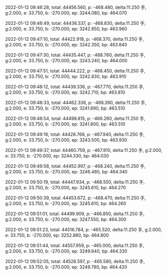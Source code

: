 2022-01-12 09:46:28, total: 44456.560, p: -468.480, delta:11.250 手, g:2.000, e: 33.750, b: -270.000, ep: 3244.080, bp: 464.070

2022-01-12 09:46:49, total: 44436.337, p: -468.830, delta:11.250 手, g:2.000, e: 33.750, b: -270.000, ep: 3242.850, bp: 463.960

2022-01-12 09:47:10, total: 44422.918, p: -468.370, delta:11.250 手, g:2.000, e: 33.750, b: -270.000, ep: 3242.350, bp: 463.840

2022-01-12 09:47:30, total: 44435.447, p: -468.760, delta:11.250 手, g:2.000, e: 33.750, b: -270.000, ep: 3243.240, bp: 464.000

2022-01-12 09:47:51, total: 44444.222, p: -468.450, delta:11.250 手, g:2.000, e: 33.750, b: -270.000, ep: 3242.830, bp: 463.910

2022-01-12 09:48:12, total: 44439.336, p: -467.770, delta:11.250 手, g:2.000, e: 33.750, b: -270.000, ep: 3242.710, bp: 463.810

2022-01-12 09:48:33, total: 44462.336, p: -466.390, delta:11.250 手, g:2.000, e: 33.750, b: -270.000, ep: 3241.690, bp: 463.510

2022-01-12 09:48:54, total: 44498.815, p: -466.280, delta:11.250 手, g:2.000, e: 33.750, b: -270.000, ep: 3241.800, bp: 463.510

2022-01-12 09:49:16, total: 44428.768, p: -467.940, delta:11.250 手, g:2.000, e: 33.750, b: -270.000, ep: 3243.500, bp: 463.930

2022-01-12 09:49:37, total: 44460.759, p: -467.910, delta:11.250 手, g:2.000, e: 33.750, b: -270.000, ep: 3244.330, bp: 464.030

2022-01-12 09:49:58, total: 44452.997, p: -468.240, delta:11.250 手, g:2.000, e: 33.750, b: -270.000, ep: 3246.480, bp: 464.340

2022-01-12 09:50:19, total: 44447.934, p: -468.550, delta:11.250 手, g:2.000, e: 33.750, b: -270.000, ep: 3245.610, bp: 464.270

2022-01-12 09:50:39, total: 44453.672, p: -468.470, delta:11.250 手, g:2.000, e: 33.750, b: -270.000, ep: 3245.610, bp: 464.260

2022-01-12 09:51:01, total: 44499.909, p: -466.850, delta:11.250 手, g:2.000, e: 33.750, b: -270.000, ep: 3247.550, bp: 464.300

2022-01-12 09:51:23, total: 44516.784, p: -465.520, delta:11.250 手, g:2.000, e: 33.750, b: -270.000, ep: 3252.880, bp: 464.800

2022-01-12 09:51:44, total: 44557.959, p: -465.000, delta:11.250 手, g:2.000, e: 33.750, b: -270.000, ep: 3249.640, bp: 464.330

2022-01-12 09:52:05, total: 44528.597, p: -465.580, delta:11.250 手, g:2.000, e: 33.750, b: -270.000, ep: 3249.780, bp: 464.420
